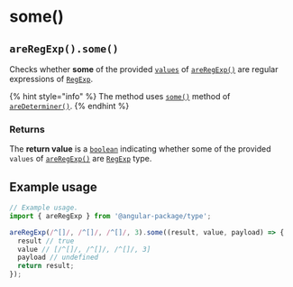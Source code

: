 # some()

## `areRegExp().some()`

Checks whether **some** of the provided [`values`](./#...values-any) of [`areRegExp()`](./) are regular expressions of [`RegExp`](https://developer.mozilla.org/en-US/docs/Web/JavaScript/Reference/Global\_Objects/RegExp).

{% hint style="info" %}
The method uses [`some()`](../aredeterminer/some.md) method of [`areDeterminer()`](../aredeterminer/).
{% endhint %}

### Returns

The **return value** is a [`boolean`](https://developer.mozilla.org/en-US/docs/Web/JavaScript/Reference/Global\_Objects/Boolean) indicating whether some of the provided `values` of [`areRegExp()`](./) are [`RegExp`](https://developer.mozilla.org/en-US/docs/Web/JavaScript/Reference/Global\_Objects/RegExp) type.

## Example usage

```typescript
// Example usage.
import { areRegExp } from '@angular-package/type';

areRegExp(/^[]/, /^[]/, /^[]/, 3).some((result, value, payload) => {
  result // true
  value // [/^[]/, /^[]/, /^[]/, 3]
  payload // undefined
  return result;
});
```
